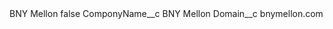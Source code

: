 <?xml version="1.0" encoding="UTF-8"?>
<CustomMetadata xmlns="http://soap.sforce.com/2006/04/metadata" xmlns:xsi="http://www.w3.org/2001/XMLSchema-instance" xmlns:xsd="http://www.w3.org/2001/XMLSchema">
    <label>BNY Mellon</label>
    <protected>false</protected>
    <values>
        <field>ComponyName__c</field>
        <value xsi:type="xsd:string">BNY Mellon</value>
    </values>
    <values>
        <field>Domain__c</field>
        <value xsi:type="xsd:string">bnymellon.com</value>
    </values>
</CustomMetadata>
